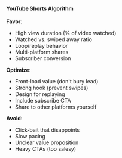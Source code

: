 #### YouTube Shorts Algorithm

**Favor**:

- High view duration (% of video watched)
- Watched vs. swiped away ratio
- Loop/replay behavior
- Multi-platform shares
- Subscriber conversion

**Optimize**:

- Front-load value (don't bury lead)
- Strong hook (prevent swipes)
- Design for replaying
- Include subscribe CTA
- Share to other platforms yourself

**Avoid**:

- Click-bait that disappoints
- Slow pacing
- Unclear value proposition
- Heavy CTAs (too salesy)
